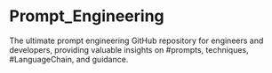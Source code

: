 # Prompt_Engineering
The ultimate prompt engineering GitHub repository for engineers and developers, providing valuable insights on #prompts, techniques, #LanguageChain, and guidance.
